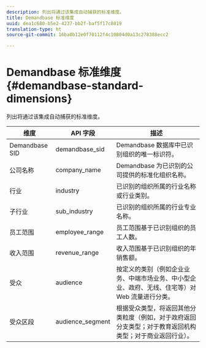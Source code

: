 ```yaml
---
description: 列出将通过该集成自动捕获的标准维度。
title: Demandbase 标准维度
uuid: dea1c680-b5e2-4237-bb2f-baf5f17c8019
translation-type: ht
source-git-commit: 16ba0b12e0f70112f4c10804d0a13c278388ecc2

---
```



# Demandbase 标准维度{#demandbase-standard-dimensions}

列出将通过该集成自动捕获的标准维度。

| 维度 | API 字段 | 描述 |
|---|---|---|
| Demandbase SID | demandbase_sid | Demandbase 数据库中已识别组织的唯一标识符。 |
| 公司名称 | company_name | Demandbase 为已识别的公司提供的标准化组织名称。 |
| 行业 | industry | 已识别的组织所属的行业名称或行业类别。 |
| 子行业 | sub_industry | 已识别的组织所属的行业专业名称。 |
| 员工范围 | employee_range | 员工范围基于已识别组织的员工人数。 |
| 收入范围 | revenue_range | 收入范围基于已识别组织的年销售额。 |
| 受众 | audience | 按定义的类别（例如企业业务、中端市场业务、中小型企业、政府、无线、住宅等）对 Web 流量进行分类。 |
| 受众区段 | audience_segment | 根据受众类型，将返回其他分类粒度（例如，对于政府返回分支类型；对于教育返回机构类型；对于商业返回行业）。 |

